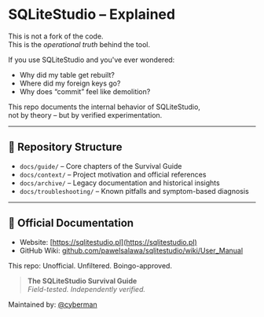 # SQLiteStudio – Explained

This is not a fork of the code.  
This is the *operational truth* behind the tool.

If you use SQLiteStudio and you've ever wondered:
- Why did my table get rebuilt?
- Where did my foreign keys go?
- Why does “commit” feel like demolition?

This repo documents the internal behavior of SQLiteStudio,  
not by theory – but by verified experimentation.

---

## 📘 Repository Structure

- `docs/guide/` – Core chapters of the Survival Guide  
- `docs/context/` – Project motivation and official references  
- `docs/archive/` – Legacy documentation and historical insights  
- `docs/troubleshooting/` – Known pitfalls and symptom-based diagnosis  

---

## 🧭 Official Documentation

- Website: [https://sqlitestudio.pl](https://sqlitestudio.pl)  
- GitHub Wiki: [github.com/pawelsalawa/sqlitestudio/wiki/User_Manual](https://github.com/pawelsalawa/sqlitestudio/wiki/User_Manual)

This repo: Unofficial. Unfiltered. Boingo-approved.

> **The SQLiteStudio Survival Guide**  
> *Field-tested. Independently verified.*

Maintained by: [@cyberman](https://github.com/cyberman)
